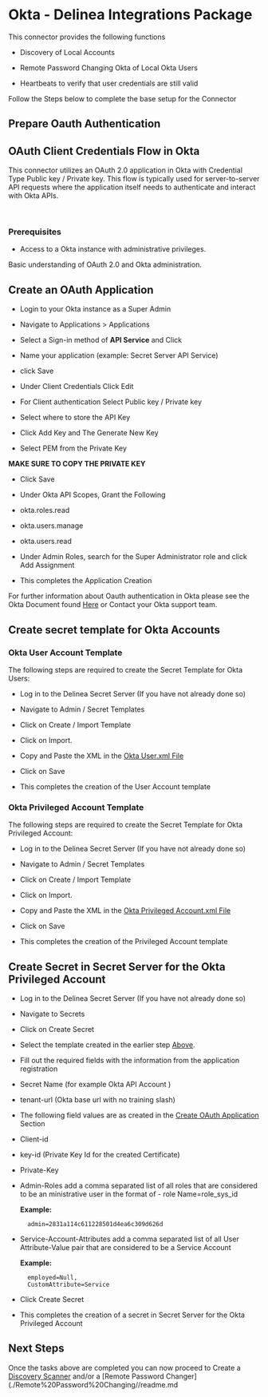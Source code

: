 # Okta - Delinea Integrations Package

  

  

This connector provides the following functions

  

  

- Discovery of Local Accounts

  

- Remote Password Changing Okta of Local Okta Users

  

- Heartbeats to verify that user credentials are still valid

  

  

Follow the Steps below to complete the base setup for the Connector

  

  

## Prepare Oauth Authentication

  

  

## OAuth Client Credentials Flow in Okta

  

  

This connector utilizes an OAuth 2.0 application in Okta with Credential Type Public key / Private key. This flow is typically used for server-to-server API requests where the application itself needs to authenticate and interact with Okta APIs.

  

​

  

  

### Prerequisites

  

  

- Access to a Okta instance with administrative privileges.

  

Basic understanding of OAuth 2.0 and Okta administration.

  

  

## Create an OAuth Application

  

  

- Login to your Okta instance as a Super Admin

  

- Navigate to Applications > Applications

  

- Select a Sign-in method of **API Service** and Click

  

- Name your application (example: Secret Server API Service)

  

- click Save

  

- Under Client Credentials Click Edit

  

- For Client authentication Select Public key / Private key

  

- Select where to store the API Key

  

- Click Add Key and The Generate New Key

  

- Select PEM from the Private Key

  

  

**MAKE SURE TO COPY THE PRIVATE KEY**

  

  

- Click Save

  

- Under Okta API Scopes, Grant the Following

  

- okta.roles.read

  

- okta.users.manage

  

- okta.users.read

  

- Under Admin Roles, search for the Super Administrator role and click Add Assignment

  

- This completes the Application Creation

  

  

For further information about Oauth authentication in Okta please see the Okta Document found [Here](https://developer.okta.com/docs/guides/implement-oauth-for-okta/main/) or Contact your Okta support team.

  

  

## Create secret template for Okta Accounts

  

  

### Okta User Account Template

  

  

The following steps are required to create the Secret Template for Okta Users:

  

  

- Log in to the Delinea Secret Server (If you have not already done so)

  

- Navigate to Admin / Secret Templates

  

- Click on Create / Import Template

  

- Click on Import.

  

- Copy and Paste the XML in the [Okta User.xml File](./Templates/Okta%20User.xml)

  

- Click on Save

  

- This completes the creation of the User Account template

  

  

### Okta Privileged Account Template

  

  

The following steps are required to create the Secret Template for Okta Privileged Account:

  

  

- Log in to the Delinea Secret Server (If you have not already done so)

  

- Navigate to Admin / Secret Templates

  

- Click on Create / Import Template

  

- Click on Import.

  

- Copy and Paste the XML in the [Okta Privileged Account.xml File](./Templates/Okta%20Privileged%20Acount.xml)

  

- Click on Save

  

- This completes the creation of the Privileged Account template

  

  

## Create Secret in Secret Server for the Okta Privileged Account

  

- Log in to the Delinea Secret Server (If you have not already done so)

  

- Navigate to Secrets

  

- Click on Create Secret

  

- Select the template created in the earlier step [Above](#okta-privileged-account-template).

  

- Fill out the required fields with the information from the application registration

  

- Secret Name (for example Okta API Account )

  

- tenant-url (Okta base url with no training slash)

  

- The following field values are as created in the [Create OAuth Application](#create-an-oauth-application) Section

  

- Client-id

  

- key-id (Private Key Id for the created Certificate)

  

- Private-Key

  

- Admin-Roles add a comma separated list of all roles that are considered to be an ministrative user in the format of - role Name=role_sys_id 

    **Example:** 
    
        admin=2831a114c611228501d4ea6c309d626d

  

- Service-Account-Attributes add a comma separated list of all User Attribute-Value pair that are considered to be a Service Account 

    **Example:**
        
        employed=Null,
        CustomAttribute=Service

  

- Click Create Secret

  

- This completes the creation of a secret in Secret Server for the Okta Privileged Account

  

  

## Next Steps

  

  

Once the tasks above are completed you can now proceed to Create a [Discovery Scanner](./Discovery/readme.md) and/or a [Remote Password Changer](./Remote%20Password%20Changing//readme.md